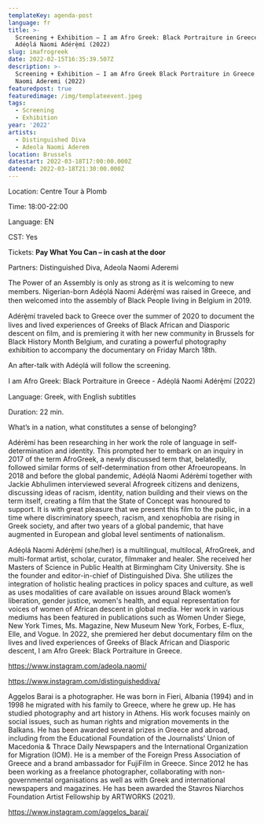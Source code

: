 ```yaml
---
templateKey: agenda-post
language: fr
title: >-
  Screening + Exhibition – I am Afro Greek: Black Portraiture in Greece -
  Adéọlá Naomi Adérè̩mí (2022)
slug: imafrogreek
date: 2022-02-15T16:35:39.507Z
description: >-
  Screening + Exhibition – I am Afro Greek Black Portraiture in Greece - Adeola
  Naomi Aderemi (2022)
featuredpost: true
featuredimage: /img/templateevent.jpeg
tags:
  - Screening
  - Exhibition
year: '2022'
artists:
  - Distinguished Diva
  - Adeola Naomi Aderem
location: Brussels
datestart: 2022-03-18T17:00:00.000Z
dateend: 2022-03-18T21:30:00.000Z
---
```

Location: Centre Tour à Plomb

Time: 18:00-22:00

Language: EN

CST: Yes

Tickets: **Pay What You Can – in cash at the door**

Partners: Distinguished Diva, Adeola Naomi Aderemi

The Power of an Assembly is only as strong as it is welcoming to new members. Nigerian-born Adéọlá Naomi Adérè̩mí was raised in Greece, and then welcomed into the assembly of Black People living in Belgium in 2019.

Adérè̩mí traveled back to Greece over the summer of 2020 to document the lives and lived experiences of Greeks of Black African and Diasporic descent on film, and is premiering it with her new community in Brussels for Black History Month Belgium, and curating a powerful photography exhibition to accompany the documentary on Friday March 18th.

An after-talk with Adéọlá will follow the screening.

I am Afro Greek: Black Portraiture in Greece - Adéọlá Naomi Adérè̩mí (2022)

Language: Greek, with English subtitles

Duration: 22 min.

What’s in a nation, what constitutes a sense of belonging?

Adérèmí has been researching in her work the role of language in self-determination and identity. This prompted her to embark on an inquiry in 2017 of the term AfroGreek, a newly discussed term that, belatedly, followed similar forms of self-determination from other Afroeuropeans. In 2018 and before the global pandemic, Adéọlá Naomi Adérèmí together with Jackie Abhulimen interviewed several Afrogreek citizens and denizens, discussing ideas of racism, identity, nation building and their views on the term itself, creating a film that the State of Concept was honoured to support. It is with great pleasure that we present this film to the public, in a time where discriminatory speech, racism, and xenophobia are rising in Greek society, and after two years of a global pandemic, that have augmented in European and global level sentiments of nationalism.

Adéọlá Naomi Adérè̩mí (she/her) is a multilingual, multilocal, AfroGreek, and multi-format artist, scholar, curator, filmmaker and healer. She received her Masters of Science in Public Health at Birmingham City University. She is the founder and editor-in-chief of Distinguished Diva. She utilizes the integration of holistic healing practices in policy spaces and culture, as well as uses modalities of care available on issues around Black women’s liberation, gender justice, women's health, and equal representation for voices of women of African descent in global media. Her work in various mediums has been featured in publications such as Women Under Siege, New York Times, Ms. Magazine, New Museum New York, Forbes, E-flux, Elle, and Vogue. In 2022, she premiered her debut documentary film on the lives and lived experiences of Greeks of Black African and Diasporic descent, I am Afro Greek: Black Portraiture in Greece.

https://www.instagram.com/adeola.naomi/

https://www.instagram.com/distinguisheddiva/

Aggelos Barai is a photographer. He was born in Fieri, Albania (1994) and in 1998 he migrated with his family to Greece, where he grew up. He has studied photography and art history in Athens. His work focuses mainly on social issues, such as human rights and migration movements in the Balkans. He has been awarded several prizes in Greece and abroad, including from the Educational Foundation of the Journalists’ Union of Macedonia & Thrace Daily Newspapers and the International Organization for Migration (IOM). He is a member of the Foreign Press Association of Greece and a brand ambassador for FujiFilm in Greece. Since 2012 he has been working as a freelance photographer, collaborating with non-governmental organisations as well as with Greek and international newspapers and magazines. He has been awarded the Stavros Niarchos Foundation Artist Fellowship by ARTWORKS (2021).

https://www.instagram.com/aggelos_barai/

